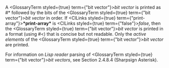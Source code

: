  



A <GlossaryTerm styled={true} term={"bit vector"}><i>bit vector</i></GlossaryTerm> is printed as #\* followed by the bits of the <GlossaryTerm styled={true} term={"bit vector"}><i>bit vector</i></GlossaryTerm> in order. If <ClLinks styled={true} term={"print-array"}><b>\*print-array\*</b></ClLinks> is <ClLinks styled={true} term={"false"}><i>false</i></ClLinks>, then the <GlossaryTerm styled={true} term={"bit vector"}><i>bit vector</i></GlossaryTerm> is printed in a format (using #&lt;) that is concise but not readable. Only the *active elements* of the <GlossaryTerm styled={true} term={"bit vector"}><i>bit vector</i></GlossaryTerm> are printed. 



For information on *Lisp reader* parsing of <GlossaryTerm styled={true} term={"bit vector"}><i>bit vectors</i></GlossaryTerm>, see Section 2.4.8.4 (Sharpsign Asterisk). 



